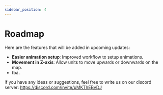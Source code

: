 ```yaml
---
sidebar_position: 4
---
```


# Roadmap

Here are the features that will be added in upcoming updates:

- **Easier animation setup**: Improved workflow to setup animations.
- **Movement in Z-axis**: Allow units to move upwards or downwards on the map.
- tba.

If you have any ideas or suggestions, feel free to write us on our discord server: https://discord.com/invite/uMKThEBvDJ
